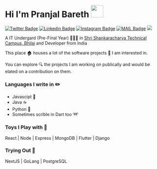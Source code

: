 # Hi I'm Pranjal Bareth <img src="https://media.tenor.com/images/7e96d994f29b388f63f7aa77ff2bea78/tenor.gif" width="40px">

[![Twitter Badge](https://img.shields.io/badge/-@PranjalBareth-1ca0f1?style=flat-square&labelColor=1ca0f1&logo=twitter&logoColor=white&link=https://twitter.com/PranjalBareth)](https://twitter.com/pranjalbareth) [![Linkedin Badge](https://img.shields.io/badge/-pranjalbareth-blue?style=flat-square&logo=Linkedin&logoColor=white&link=https://www.linkedin.com/in/PranjalBareth/)](https://www.linkedin.com/in/pranjalbareth/) [![Instagram Badge](https://img.shields.io/badge/-@PranjalBareth-03a57a?style=flat-square&labelColor=white&logo=Instagram&link=https://instagram.com/pranjal_bareth/)](https://instagram.com/PranjalBareth)
[![MAIL Badge](https://img.shields.io/badge/-pranjalnirmala@gmail.com-c14438?style=flat-square&logo=Gmail&logoColor=white&link=mailto:pranjalnirmala@gmail.com)](mailto:pranjalbareth@gmail.com)
![](https://komarev.com/ghpvc/?username=PranjalBareth&style=flat-square)

A IT Undergard (Pre-Final Year) 👨🏻‍💻 in [Shri Shankaracharya Technical Campus, Bhilai](https:/sstc.ac.in) and Developer from India


This place :house: houses a lot of the software projects :telescope: I am interested in.

You can explore :mag: the projects I am working on publically and would be elated on a contribution on them.

### Languages I write in :pencil2:

- Javascipt :scroll:
- Java :coffee:
- Python :snake:
- Sometimes scrible in Dart too :loop:

### Toys I Play with :abacus:

 React | Node | Express | MongoDB | Flutter | Django 

### Trying Out :athletic_shoe:

NextJS | GoLang | PostgreSQL
